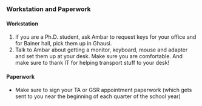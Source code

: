 ### Workstation and Paperwork

#### Workstation

1.	If you are a Ph.D. student, ask Ambar to request keys for your office and for Bainer hall, pick them up in Ghausi. 
2.	Talk to Ambar about getting a monitor, keyboard, mouse and adapter and set them up at your desk. Make sure you are comfortable. And make sure to thank IT for helping transport stuff to your desk!

#### Paperwork

- Make sure to sign your TA or GSR appointment paperwork (which gets sent to you near the beginning of each quarter of the school year)
